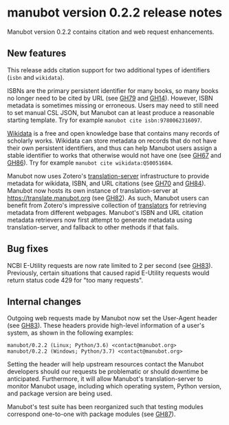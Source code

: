 manubot version 0.2.2 release notes
===================================

Manubot version 0.2.2 contains citation and web request enhancements.

New features
------------

This release adds citation support for two additional types of identifiers (`isbn` and `wikidata`).

ISBNs are the primary persistent identifier for many books, so many books no longer need to be cited by URL (see [GH79](https://github.com/manubot/manubot/pull/79) and [GH14](https://github.com/manubot/manubot/issues/14)).
However, ISBN metadata is sometimes missing or erroneous.
Users may need to still need to set manual CSL JSON, but Manubot can at least produce a reasonable starting template.
Try for example `manubot cite isbn:9780062316097`.

[Wikidata](https://www.wikidata.org) is a free and open knowledge base that contains many records of scholarly works.
Wikidata can store metadata on records that do not have their own persistent identifiers, and thus can help Manubot users assign a stable identifier to works that otherwise would not have one (see [GH67](https://github.com/manubot/manubot/issues/67) and [GH86](https://github.com/manubot/manubot/pull/86)).
Try for example `manubot cite wikidata:Q50051684`.

Manubot now uses Zotero's [translation-server](https://github.com/zotero/translation-server) infrastructure to provide metadata for wikidata, ISBN, and URL citations (see [GH70](https://github.com/manubot/manubot/issues/70) and [GH84](https://github.com/manubot/manubot/pull/84)).
Manubot now hosts its own instance of translation-server at https://translate.manubot.org (see [GH82](https://github.com/manubot/manubot/issues/82)).
As such, Manubot users can benefit from Zotero's impressive collection of [translators](https://github.com/zotero/translators) for retrieving metadata from different webpages.
Manubot's ISBN and URL citation metadata retrievers now first attempt to generate metadata using translation-server, and fallback to other methods if that fails.

Bug fixes
---------

NCBI E-Utility requests are now rate limited to 2 per second (see [GH83](https://github.com/manubot/manubot/pull/83)).
Previously, certain situations that caused rapid E-Utility requests would return status code 429 for "too many requests".

Internal changes
----------------

Outgoing web requests made by Manubot now set the User-Agent header (see [GH83](https://github.com/manubot/manubot/pull/83)).
These headers provide high-level information of a user's system, as shown in the following examples:

```
manubot/0.2.2 (Linux; Python/3.6) <contact@manubot.org>
manubot/0.2.2 (Windows; Python/3.7) <contact@manubot.org>
```

Setting the header will help upstream resources contact the Manubot developers should our requests be problematic or should downtime be anticipated.
Furthermore, it will allow Manubot's translation-server to monitor Manubot usage, including which operating system, Python version, and package version are being used.

Manubot's test suite has been reorganized such that testing modules correspond one-to-one with package modules (see [GH87](https://github.com/manubot/manubot/pull/87)).
